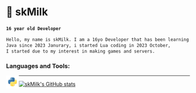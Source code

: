 # 🥛 skMilk 

**`16 year old Developer`**

```
Hello, my name is skMilk. I am a 16yo Developer that has been learning Java since 2023 Janurary, i started Lua coding in 2023 October,
I started due to my interest in making games and servers. 
```
### Languages and Tools:

<img align="left" alt="Python" width="35px" src="https://raw.githubusercontent.com/github/explore/78df643247d429f6cc873026c0622819ad797942/topics/python/python.png" />


***
[![skMilk's GitHub stats](https://github-readme-stats.vercel.app/api?username=skMilk)](https://github.com/anuraghazra/github-readme-stats)




